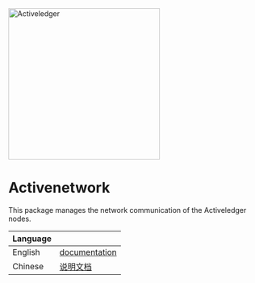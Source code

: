 <img src="https://www.activeledger.io/wp-content/uploads/2018/09/Asset-23.png" alt="Activeledger" width="300"/>

# Activenetwork

This package manages the network communication of the Activeledger nodes.

|Language| |
|--------|-|
|English| [documentation](https://github.com/activeledger/activeledger/tree/master/docs/en-gb/README.md)|
|Chinese| [说明文档](https://github.com/activeledger/activeledger/tree/master/docs/zh-cn/README.md)|
